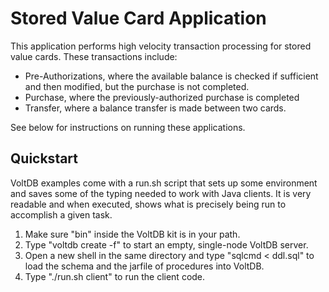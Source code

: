 # Stored Value Card Application

This application performs high velocity transaction processing for stored value cards.  These transactions include:

- Pre-Authorizations, where the available balance is checked if sufficient and then modified, but the purchase is not completed.
- Purchase, where the previously-authorized purchase is completed
- Transfer, where a balance transfer is made between two cards.


See below for instructions on running these applications. 


Quickstart
------------------
VoltDB examples come with a run.sh script that sets up some environment and saves some of the typing needed to work with Java clients. It is very readable and when executed, shows what is precisely being run to accomplish a given task.

1. Make sure "bin" inside the VoltDB kit is in your path.
2. Type "voltdb create -f" to start an empty, single-node VoltDB server.
3. Open a new shell in the same directory and type "sqlcmd < ddl.sql" to load the schema and the jarfile of procedures into VoltDB.
4. Type "./run.sh client" to run the client code.

